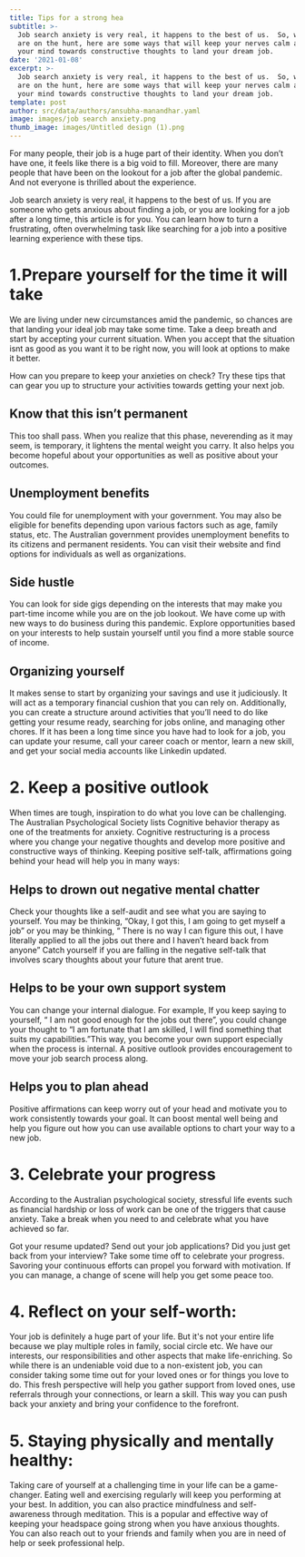 ```yaml
---
title: Tips for a strong hea
subtitle: >-
  Job search anxiety is very real, it happens to the best of us.  So, while you
  are on the hunt, here are some ways that will keep your nerves calm and set
  your mind towards constructive thoughts to land your dream job. 
date: '2021-01-08'
excerpt: >-
  Job search anxiety is very real, it happens to the best of us.  So, while you
  are on the hunt, here are some ways that will keep your nerves calm and set
  your mind towards constructive thoughts to land your dream job. 
template: post
author: src/data/authors/ansubha-manandhar.yaml
image: images/job search anxiety.png
thumb_image: images/Untitled design (1).png
---
```

For many people, their job is a huge part of their identity. When you don’t have one, it feels like there is a big void to fill. Moreover, there are many people that have been on the lookout for a job after the global pandemic. And not everyone is thrilled about the experience.

 Job search anxiety is very real, it happens to the best of us. If you are someone who gets anxious about finding a job, or you are looking for a job after a long time, this article is for you. You can learn how to turn a frustrating, often overwhelming task like searching for a job into a positive learning experience with these tips.

# 1.Prepare yourself for the time it will take 
We are living under new circumstances amid the pandemic, so chances are that landing your ideal job may take some time. Take a deep breath and start by accepting your current situation. When you accept that the situation isnt as good as you want it to be right now, you will look at options to make it better.

How can you prepare to keep your anxieties on check? Try these tips that can gear you up  to structure your activities towards getting your next job.

##  Know that this isn’t permanent 
This too shall pass. When you realize that this phase, neverending as it may seem, is temporary, it lightens the mental  weight you carry. It also helps you become hopeful about your opportunities as well as positive about your outcomes.

## Unemployment benefits
You could file for unemployment with your government. You may also be eligible for benefits depending upon various factors such as age, family status, etc. The Australian government provides unemployment benefits to its citizens and permanent residents. You can visit their website and find options for individuals as well as organizations. 

## Side hustle 
You can look for side gigs depending on the interests that may make you part-time income while you are on the job lookout. We have come up with new ways to do business during this pandemic. Explore opportunities based on your interests to help sustain yourself until you find a more stable source of income. 

## Organizing yourself 
It makes sense to start by organizing your savings and use it judiciously. It will act as a temporary financial cushion that you can rely on. Additionally, you can create a structure around activities that you’ll need to do like getting your resume ready, searching for jobs online, and managing other chores. If it has been a long time since you have had to look for a job, you can update your resume, call your career coach or mentor,  learn a new skill, and get your social media accounts like Linkedin updated. 


# 2. Keep a positive outlook
When times are tough, inspiration to do what you love can be challenging. The Australian Psychological Society lists Cognitive behavior therapy as one of the treatments for anxiety. Cognitive restructuring is a process where you change your negative thoughts and develop more positive and constructive ways of thinking. 
Keeping positive self-talk, affirmations going behind your head will help you in many ways:

## Helps to drown out negative mental chatter
Check your thoughts like a self-audit and see what you are saying to yourself. You may be thinking, “Okay, I got this, I am going to get myself a job” or you may be thinking, “ There is no way I can figure this out, I have literally applied to all the jobs out there and I haven’t heard back from anyone” Catch yourself if you are falling in the negative self-talk that involves scary thoughts about your future that arent true. 

## Helps to be your own support system
You can change your internal dialogue. For example, If you keep saying to yourself, “ I am not good enough for the jobs out there”, you could change your thought to  “I am fortunate that I am skilled, I will find something that suits my capabilities.”This way, you become your own support especially when the process is internal. A positive outlook provides encouragement to move your job search process along. 

## Helps you to plan ahead
Positive affirmations can keep worry out of your head and motivate you to work consistently towards your goal. It can boost mental well being and help you figure out how you can use available options to chart your way to a new job. 



# 3. Celebrate your progress
According to the Australian psychological society, stressful life events such as financial hardship or loss of work can be one of the triggers that cause anxiety. Take a break when you need to and celebrate what you have achieved so far. 

Got your resume updated? Send out your job applications? Did you just get back from your interview? Take some time off to celebrate your progress. Savoring your continuous efforts can propel you forward with motivation. If you can manage, a change of scene will help you get some peace too.

# 4. Reflect on your self-worth: 
Your job is definitely a huge part of your life. But it's not your entire life because we play multiple roles in family, social circle etc. We have our interests, our responsibilities and other aspects that make life-enriching. So while there is an undeniable void due to a non-existent job, you can consider taking some time out for  your loved ones or for things you love to do. This fresh perspective will help you gather support from loved ones, use referrals through your connections, or learn a skill. This way you can push back your anxiety and bring your confidence to the forefront.  

#  5. Staying physically and mentally healthy: 
Taking care of yourself at a challenging time in your life can be a game-changer. Eating well and exercising regularly will keep you performing at your best. In addition, you can also practice mindfulness and self-awareness through meditation. This is a popular and effective way of keeping your headspace going strong when you have anxious thoughts. You can also reach out to your friends and family when you are in need of help or seek professional help.

